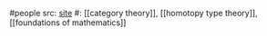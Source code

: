 #people 
src: [site](https://emilyriehl.github.io) 
#: [[category theory]], [[homotopy type theory]], [[foundations of mathematics]] 

